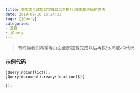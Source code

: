 ```yaml
---
title: 等页面全部加载完成以后再执行JS或JQ代码的方法
date: 2019-09-16 15:24:33
tags: [jQuery]
categories: 
- 速查
- jQuery
---
```


> 有时候我们希望等页面全部加载完成以后再执行JS或JQ代码

### 示例代码
```JS
jQuery.noConflict();
jQuery(document).ready(function($){
	
}); 
```
